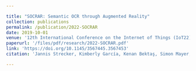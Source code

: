 ```yaml
---

title: "SOCRAR: Semantic OCR through Augmented Reality"
collection: publications
permalink: /publication/2022-SOCRAR
date: 2019-10-01
venue: '12th International Conference on the Internet of Things (IoT22)'
paperurl: '/files/pdf/research/2022-SOCRAR.pdf'
link: 'https://doi.org/10.1145/3567445.3567453'
citation: 'Jannis Strecker, Kimberly García, Kenan Bektaş, Simon Mayer, and Ganesh Ramanathan. 2022. SOCRAR: Semantic OCR through Augmented Reality. In Proceedings of the 12th International Conference on the Internet of Things (IoT ’22), November 7–10, 2022, Delft, Netherlands. ACM, New York, NY, USA, 8 pages. https://doi.org/10.1145/3567445.3567453'

---
```

